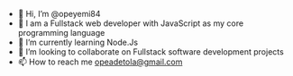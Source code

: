 - 👋 Hi, I’m @opeyemi84
- 👀 I am a Fullstack web developer with JavaScript as my core programming language
- 🌱 I’m currently learning Node.Js
- 💞️ I’m looking to collaborate on Fullstack software development projects
- 📫 How to reach me opeadetola@gmail.com

<!---
opeyemi84/opeyemi84 is a ✨ special ✨ repository because its `README.md` (this file) appears on your GitHub profile.
You can click the Preview link to take a look at your changes.
--->
